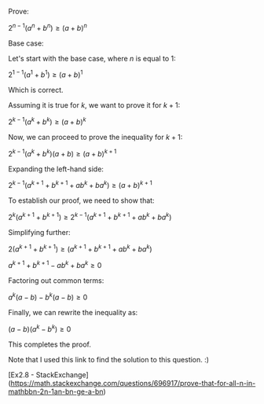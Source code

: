 Prove:

$2^{n-1}(a^n + b^n) \geq (a+b)^n$

Base case: 

Let's start with the base case, where $n$ is equal to 1:

$2^{1-1}(a^1+b^1) \geq (a+b)^1$

Which is correct.

Assuming it is true for $k$, we want to prove it for $k+1$:

$2^{k-1}(a^k + b^k) \geq (a+b)^k$

Now, we can proceed to prove the inequality for $k+1$:

$2^{k-1}(a^k + b^k)(a+b) \geq (a+b)^{k+1}$

Expanding the left-hand side:

$2^{k-1}(a^{k+1} + b^{k+1} + ab^k + ba^k) \geq (a+b)^{k+1}$

To establish our proof, we need to show that:

$2^k(a^{k+1} + b^{k+1}) \geq 2^{k-1}(a^{k+1} + b^{k+1} + ab^k + ba^k)$

Simplifying further:

$2(a^{k+1} + b^{k+1}) \geq (a^{k+1} + b^{k+1} + ab^k + ba^k)$

$a^{k+1} + b^{k+1} - ab^k + ba^k \geq 0$

Factoring out common terms:

$a^k(a-b) - b^k(a-b) \geq 0$

Finally, we can rewrite the inequality as:

$(a-b)(a^k - b^k) \geq 0$

This completes the proof.

Note that I used this link to find the solution to this question. :)

[Ex2.8 - StackExchange] (https://math.stackexchange.com/questions/696917/prove-that-for-all-n-in-mathbbn-2n-1an-bn-ge-a-bn)

